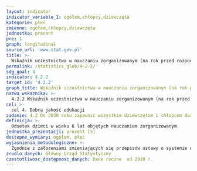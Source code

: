 ```yaml
---
layout: indicator
indicator_variable_1: ogółem,chłopcy,dziewczęta
kategorie: płeć
zmienne: ogółem,chłopcy,dziewczęta
jednostka: procent
pre: 1
graph: longitudinal
source_url: 'www.stat.gov.pl'
title: >-
  Wskaźnik uczestnictwa w nauczaniu zorganizowanym (na rok przed rozpoczęciem obowiązku szkolnego)
permalink: /statistics_glob/4-2-2/
sdg_goal: 4
indicator: 4.2.2
target_id: '4.2.2'
graph_title: Wskaźnik uczestnictwa w nauczaniu zorganizowanym (na rok przed rozpoczęciem obowiązku szkolnego)
nazwa_wskaznika: >-
  4.2.2 Wskaźnik uczestnictwa w nauczaniu zorganizowanym (na rok przed rozpoczęciem obowiązku szkolnego)
cel: >-
  cel 4. Dobra jakość edukacji
zadanie: 4.2 Do 2030 roku zapewnić wszystkim dziewczętom i chłopcom dostęp do wysokiej jakości rozwoju we wczesnym dzieciństwie, opieki i edukacji przedszkolnej przygotowującej do rozpoczęcia edukacji na poziomie podstawowym
definicja: >-
  Odsetek dzieci w wieku 6 lat objętych nauczaniem zorganizowanym.
jednostka_prezentacji: procent [%]
dostepne_wymiary: ogółem, płeć
wyjasnienia_metodologiczne: >-
  Zgodnie z założeniami zmieniających się przepisów ustawy o systemie oświaty, do wyliczeń zostały wzięte pod uwagę dzieci w wieku 5 i 6-lat (dla roku szkolnego od 2011/12 do 2015/16) oraz 6 lat (dla roku szkolnego 2009/10, 2010/11 i 2016/17).Obliczenia obejmują wszystkie dzieci 5 i 6-letnie w placówkach wychowania przedszkolnego (przedszkola, zespoły wychowania przedszkolnego, punkty przedszkolne, oddziały przedszkolne przy szkołach podstawowych) oraz dzieci 6-letnie w szkołach podstawowych.Wyliczenia nie uwzględniają dzieci: w wieku 7 lat i więcej w placówkach wychowania przedszkolnego  w ośrodkach rewalidacyjno-wychowawczych i innych formach edukacji przedszkolnej/wczesnoszkolnej  spełniających obowiązek przygotowania przedszkolnego oraz obowiązek szkolny poza Polską. Ludność opracowano na podstawie: bilansów ludności zamieszkałej na terenie gminy w oparciu o dane Narodowego Spisu Powszechnego Ludności i Mieszkań 2011 (dla danych od 2010 r.)  dla lat wcześniejszych (2003-2009) w oparciu o dane Narodowego Spisu Powszechnego Ludności i Mieszkań 2002, rejestrów Ministerstwa Spraw Wewnętrznych - migracje wewnętrzne i zagraniczne na pobyt stały (od 2006 r. dane są pobierane z rejestru PESEL - Powszechny Elektroniczny System Ewidencji Ludności), sprawozdań urzędów stanu cywilnego - małżeństwa, urodzenia, zgony.
zrodlo_danych: Główny Urząd Statystyczny
czestotliwosc_dostępnosc_danych: Dane roczne  od 2010 r.
---
```

